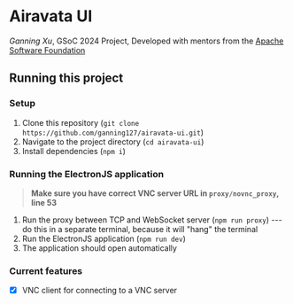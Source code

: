 # Airavata UI

*Ganning Xu*, GSoC 2024 Project, Developed with mentors from the [Apache Software Foundation](https://www.apache.org/)

## Running this project

### Setup
1. Clone this repository (`git clone https://github.com/ganning127/airavata-ui.git`)
2. Navigate to the project directory (`cd airavata-ui`)
3. Install dependencies (`npm i`)

### Running the ElectronJS application
> **Make sure you have correct VNC server URL in `proxy/novnc_proxy`, line 53**

1. Run the proxy between TCP and WebSocket server (`npm run proxy`) --- do this in a separate terminal, because it will "hang" the terminal
2. Run the ElectronJS application (`npm run dev`)
3. The application should open automatically

### Current features
- [x] VNC client for connecting to a VNC server
